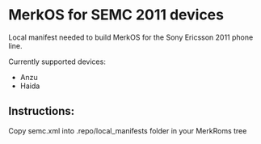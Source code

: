 MerkOS for SEMC 2011 devices
===============

Local manifest needed to build MerkOS for the Sony Ericsson 2011 phone line.

Currently supported devices:
- Anzu
- Haida

Instructions:
-------------

Copy semc.xml into .repo/local_manifests folder in your MerkRoms tree
